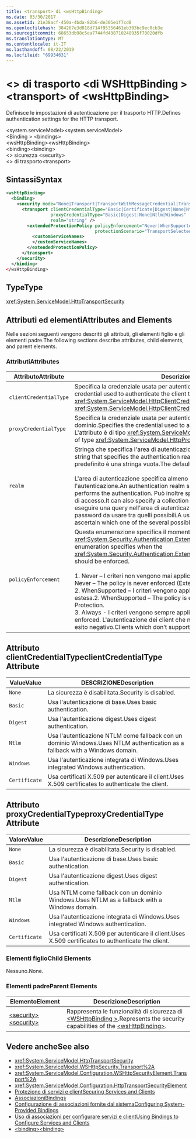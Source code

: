 ```yaml
---
title: <transport> di <wsHttpBinding>
ms.date: 03/30/2017
ms.assetid: 21e38acf-450a-4bda-82b6-de305e1f7cd8
ms.openlocfilehash: 384267e3d018d714f95356461eb303bc9ec0cb3e
ms.sourcegitcommit: 68653db98c5ea7744fd438710248935f70020dfb
ms.translationtype: MT
ms.contentlocale: it-IT
ms.lasthandoff: 08/22/2019
ms.locfileid: "69934631"
---
```

# <a name="transport-of-wshttpbinding"></a><span data-ttu-id="e3331-102">\<> di trasporto \<di WSHttpBinding ></span><span class="sxs-lookup"><span data-stu-id="e3331-102">\<transport> of \<wsHttpBinding></span></span>

<span data-ttu-id="e3331-103">Definisce le impostazioni di autenticazione per il trasporto HTTP.</span><span class="sxs-lookup"><span data-stu-id="e3331-103">Defines authentication settings for the HTTP transport.</span></span>

<span data-ttu-id="e3331-104">\<system.serviceModel></span><span class="sxs-lookup"><span data-stu-id="e3331-104">\<system.serviceModel></span></span>\
<span data-ttu-id="e3331-105">\<Binding > </span><span class="sxs-lookup"><span data-stu-id="e3331-105">\<bindings></span></span>\
<span data-ttu-id="e3331-106">\<wsHttpBinding></span><span class="sxs-lookup"><span data-stu-id="e3331-106">\<wsHttpBinding></span></span>\
<span data-ttu-id="e3331-107">\<binding></span><span class="sxs-lookup"><span data-stu-id="e3331-107">\<binding></span></span>\
<span data-ttu-id="e3331-108">\<> sicurezza </span><span class="sxs-lookup"><span data-stu-id="e3331-108">\<security></span></span>\
<span data-ttu-id="e3331-109">\<> di trasporto</span><span class="sxs-lookup"><span data-stu-id="e3331-109">\<transport></span></span>

## <a name="syntax"></a><span data-ttu-id="e3331-110">Sintassi</span><span class="sxs-lookup"><span data-stu-id="e3331-110">Syntax</span></span>

```xml
<wsHttpBinding>
  <binding>
    <security mode="None|Transport|TransportWithMessageCredential|TransportCredentialOnly">
      <transport clientCredentialType="Basic|Certificate|Digest|None|Ntlm|Windows"
                 proxyCredentialType="Basic|Digest|None|Ntlm|Windows"
                 realm="string" />
        <extendedProtectionPolicy policyEnforcement="Never|WhenSupported|Always"
                                  protectionScenario="TransportSelected|TrustedProxy">
          <customServiceNames>
          </customServiceNames>
        </extendedProtectionPolicy>
      </transport>
    </security>
  </binding>
</wsHttpBinding>
```

## <a name="type"></a><span data-ttu-id="e3331-111">Type</span><span class="sxs-lookup"><span data-stu-id="e3331-111">Type</span></span>

<xref:System.ServiceModel.HttpTransportSecurity>

## <a name="attributes-and-elements"></a><span data-ttu-id="e3331-112">Attributi ed elementi</span><span class="sxs-lookup"><span data-stu-id="e3331-112">Attributes and Elements</span></span>

<span data-ttu-id="e3331-113">Nelle sezioni seguenti vengono descritti gli attributi, gli elementi figlio e gli elementi padre.</span><span class="sxs-lookup"><span data-stu-id="e3331-113">The following sections describe attributes, child elements, and parent elements.</span></span>

### <a name="attributes"></a><span data-ttu-id="e3331-114">Attributi</span><span class="sxs-lookup"><span data-stu-id="e3331-114">Attributes</span></span>

|<span data-ttu-id="e3331-115">Attributo</span><span class="sxs-lookup"><span data-stu-id="e3331-115">Attribute</span></span>|<span data-ttu-id="e3331-116">Descrizione</span><span class="sxs-lookup"><span data-stu-id="e3331-116">Description</span></span>|
|---------------|-----------------|
|`clientCredentialType`|<span data-ttu-id="e3331-117">Specifica la credenziale usata per autenticare il client presso il servizio.</span><span class="sxs-lookup"><span data-stu-id="e3331-117">Specifies the credential used to authenticate the client to the service.</span></span> <span data-ttu-id="e3331-118">L'attributo è di tipo <xref:System.ServiceModel.HttpClientCredentialType>.</span><span class="sxs-lookup"><span data-stu-id="e3331-118">This attribute is of type <xref:System.ServiceModel.HttpClientCredentialType>.</span></span>|
|`proxyCredentialType`|<span data-ttu-id="e3331-119">Specifica la credenziale usata per autenticare il client presso un proxy di dominio.</span><span class="sxs-lookup"><span data-stu-id="e3331-119">Specifies the credential used to authenticate the client to a domain proxy.</span></span> <span data-ttu-id="e3331-120">L'attributo è di tipo <xref:System.ServiceModel.HttpProxyCredentialType>.</span><span class="sxs-lookup"><span data-stu-id="e3331-120">This attribute is of type <xref:System.ServiceModel.HttpProxyCredentialType>.</span></span>|
|`realm`|<span data-ttu-id="e3331-121">Stringa che specifica l'area di autenticazione per l'autenticazione di base o digest.</span><span class="sxs-lookup"><span data-stu-id="e3331-121">A string that specifies the authentication realm for digest or basic authentication.</span></span> <span data-ttu-id="e3331-122">Il valore predefinito è una stringa vuota.</span><span class="sxs-lookup"><span data-stu-id="e3331-122">The default is an empty string.</span></span><br /><br /> <span data-ttu-id="e3331-123">L'area di autenticazione specifica almeno il nome dell'host che esegue l'autenticazione.</span><span class="sxs-lookup"><span data-stu-id="e3331-123">An authentication realm specifies at least the name of the host that performs the authentication.</span></span> <span data-ttu-id="e3331-124">Può inoltre specificare una raccolta di utenti aventi diritto di accesso.</span><span class="sxs-lookup"><span data-stu-id="e3331-124">It can also specify a collection of users that has access.</span></span> <span data-ttu-id="e3331-125">Un utente può eseguire una query nell'area di autenticazione per verificare i nomi utente e le password da usare tra quelli possibili.</span><span class="sxs-lookup"><span data-stu-id="e3331-125">A user can query the authentication realm to ascertain which one of the several possible usernames and passwords can be used.</span></span>|
|`policyEnforcement`|<span data-ttu-id="e3331-126">Questa enumerazione specifica il momento in cui deve essere applicato l'oggetto <xref:System.Security.Authentication.ExtendedProtection.ExtendedProtectionPolicy>.</span><span class="sxs-lookup"><span data-stu-id="e3331-126">This enumeration specifies when the <xref:System.Security.Authentication.ExtendedProtection.ExtendedProtectionPolicy> should be enforced.</span></span><br /><br /> <span data-ttu-id="e3331-127">1.  Never – I criteri non vengono mai applicati e la protezione estesa è disabilitata.</span><span class="sxs-lookup"><span data-stu-id="e3331-127">1.  Never – The policy is never enforced (Extended Protection is disabled).</span></span><br /><span data-ttu-id="e3331-128">2.  WhenSupported – I criteri vengono applicati solo se il client supporta la protezione estesa.</span><span class="sxs-lookup"><span data-stu-id="e3331-128">2.  WhenSupported – The policy is enforced only if the client supports Extended Protection.</span></span><br /><span data-ttu-id="e3331-129">3.  Always - I criteri vengono sempre applicati.</span><span class="sxs-lookup"><span data-stu-id="e3331-129">3.  Always – The policy is always enforced.</span></span> <span data-ttu-id="e3331-130">L'autenticazione dei client che non supportano la protezione estesa avrà esito negativo.</span><span class="sxs-lookup"><span data-stu-id="e3331-130">Clients which don’t support Extended Protection will fail to authenticate.</span></span>|

## <a name="clientcredentialtype-attribute"></a><span data-ttu-id="e3331-131">Attributo clientCredentialType</span><span class="sxs-lookup"><span data-stu-id="e3331-131">clientCredentialType Attribute</span></span>

|<span data-ttu-id="e3331-132">Value</span><span class="sxs-lookup"><span data-stu-id="e3331-132">Value</span></span>|<span data-ttu-id="e3331-133">DESCRIZIONE</span><span class="sxs-lookup"><span data-stu-id="e3331-133">Description</span></span>|
|-----------|-----------------|
|`None`|<span data-ttu-id="e3331-134">La sicurezza è disabilitata.</span><span class="sxs-lookup"><span data-stu-id="e3331-134">Security is disabled.</span></span>|
|`Basic`|<span data-ttu-id="e3331-135">Usa l'autenticazione di base.</span><span class="sxs-lookup"><span data-stu-id="e3331-135">Uses basic authentication.</span></span>|
|`Digest`|<span data-ttu-id="e3331-136">Usa l'autenticazione digest.</span><span class="sxs-lookup"><span data-stu-id="e3331-136">Uses digest authentication.</span></span>|
|`Ntlm`|<span data-ttu-id="e3331-137">Usa l'autenticazione NTLM come fallback con un dominio Windows.</span><span class="sxs-lookup"><span data-stu-id="e3331-137">Uses NTLM authentication as a fallback with a Windows domain.</span></span>|
|`Windows`|<span data-ttu-id="e3331-138">Usa l'autenticazione integrata di Windows.</span><span class="sxs-lookup"><span data-stu-id="e3331-138">Uses integrated Windows authentication.</span></span>|
|`Certificate`|<span data-ttu-id="e3331-139">Usa certificati X.509 per autenticare il client.</span><span class="sxs-lookup"><span data-stu-id="e3331-139">Uses X.509 certificates to authenticate the client.</span></span>|

## <a name="proxycredentialtype-attribute"></a><span data-ttu-id="e3331-140">Attributo proxyCredentialType</span><span class="sxs-lookup"><span data-stu-id="e3331-140">proxyCredentialType Attribute</span></span>

|<span data-ttu-id="e3331-141">Valore</span><span class="sxs-lookup"><span data-stu-id="e3331-141">Value</span></span>|<span data-ttu-id="e3331-142">Descrizione</span><span class="sxs-lookup"><span data-stu-id="e3331-142">Description</span></span>|
|-----------|-----------------|
|`None`|<span data-ttu-id="e3331-143">La sicurezza è disabilitata.</span><span class="sxs-lookup"><span data-stu-id="e3331-143">Security is disabled.</span></span>|
|`Basic`|<span data-ttu-id="e3331-144">Usa l'autenticazione di base.</span><span class="sxs-lookup"><span data-stu-id="e3331-144">Uses basic authentication.</span></span>|
|`Digest`|<span data-ttu-id="e3331-145">Usa l'autenticazione digest.</span><span class="sxs-lookup"><span data-stu-id="e3331-145">Uses digest authentication.</span></span>|
|`Ntlm`|<span data-ttu-id="e3331-146">Usa NTLM come fallback con un dominio Windows.</span><span class="sxs-lookup"><span data-stu-id="e3331-146">Uses NTLM as a fallback with a Windows domain.</span></span>|
|`Windows`|<span data-ttu-id="e3331-147">Usa l'autenticazione integrata di Windows.</span><span class="sxs-lookup"><span data-stu-id="e3331-147">Uses integrated Windows authentication.</span></span>|
|`Certificate`|<span data-ttu-id="e3331-148">Usa certificati X.509 per autenticare il client.</span><span class="sxs-lookup"><span data-stu-id="e3331-148">Uses X.509 certificates to authenticate the client.</span></span>|

### <a name="child-elements"></a><span data-ttu-id="e3331-149">Elementi figlio</span><span class="sxs-lookup"><span data-stu-id="e3331-149">Child Elements</span></span>

<span data-ttu-id="e3331-150">Nessuno.</span><span class="sxs-lookup"><span data-stu-id="e3331-150">None.</span></span>

### <a name="parent-elements"></a><span data-ttu-id="e3331-151">Elementi padre</span><span class="sxs-lookup"><span data-stu-id="e3331-151">Parent Elements</span></span>

|<span data-ttu-id="e3331-152">Elemento</span><span class="sxs-lookup"><span data-stu-id="e3331-152">Element</span></span>|<span data-ttu-id="e3331-153">Descrizione</span><span class="sxs-lookup"><span data-stu-id="e3331-153">Description</span></span>|
|-------------|-----------------|
|[<span data-ttu-id="e3331-154">\<security></span><span class="sxs-lookup"><span data-stu-id="e3331-154">\<security></span></span>](security-of-wshttpbinding.md)|<span data-ttu-id="e3331-155">Rappresenta le funzionalità di sicurezza di [ \<WSHttpBinding >](wshttpbinding.md).</span><span class="sxs-lookup"><span data-stu-id="e3331-155">Represents the security capabilities of the [\<wsHttpBinding>](wshttpbinding.md).</span></span>|

## <a name="see-also"></a><span data-ttu-id="e3331-156">Vedere anche</span><span class="sxs-lookup"><span data-stu-id="e3331-156">See also</span></span>

- <xref:System.ServiceModel.HttpTransportSecurity>
- <xref:System.ServiceModel.WSHttpSecurity.Transport%2A>
- <xref:System.ServiceModel.Configuration.WSHttpSecurityElement.Transport%2A>
- <xref:System.ServiceModel.Configuration.HttpTransportSecurityElement>
- [<span data-ttu-id="e3331-157">Protezione di servizi e client</span><span class="sxs-lookup"><span data-stu-id="e3331-157">Securing Services and Clients</span></span>](../../../wcf/feature-details/securing-services-and-clients.md)
- [<span data-ttu-id="e3331-158">Associazioni</span><span class="sxs-lookup"><span data-stu-id="e3331-158">Bindings</span></span>](../../../wcf/bindings.md)
- [<span data-ttu-id="e3331-159">Configurazione di associazioni fornite dal sistema</span><span class="sxs-lookup"><span data-stu-id="e3331-159">Configuring System-Provided Bindings</span></span>](../../../wcf/feature-details/configuring-system-provided-bindings.md)
- [<span data-ttu-id="e3331-160">Uso di associazioni per configurare servizi e client</span><span class="sxs-lookup"><span data-stu-id="e3331-160">Using Bindings to Configure Services and Clients</span></span>](../../../wcf/using-bindings-to-configure-services-and-clients.md)
- [<span data-ttu-id="e3331-161">\<binding></span><span class="sxs-lookup"><span data-stu-id="e3331-161">\<binding></span></span>](../../../misc/binding.md)
